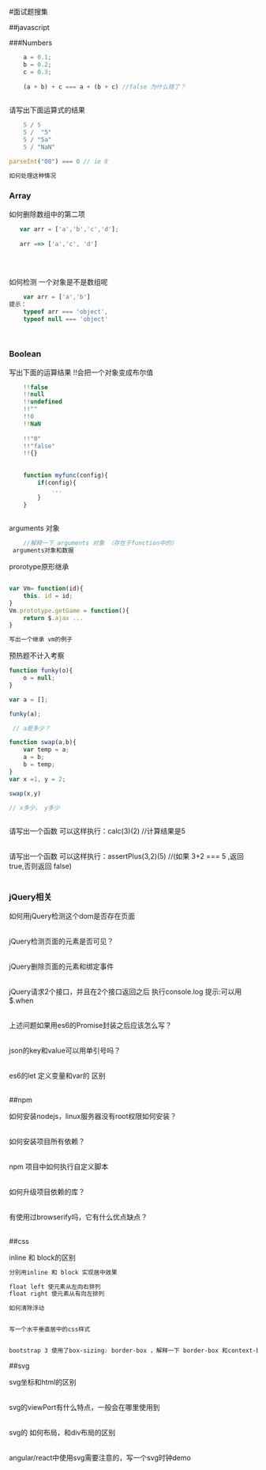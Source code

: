 #面试题搜集

##javascript

###Numbers

```javascript
    a = 0.1; 
    b = 0.2; 
    c = 0.3;
    
    (a + b) + c === a + (b + c) //false 为什么错了？
 
```

请写出下面运算式的结果

```javascript
    5 / 5
    5 /  "5"
    5 / "5a"
    5 / "NaN"

```

```javascript
parseInt("08") === 0 // ie 8

如何处理这种情况

```


### Array

如何删除数组中的第二项 

```javascript
   var arr = ['a','b','c','d'];
   
   arr ==> ['a','c', 'd']
   
 
   
```

如何检测 一个对象是不是数组呢
```javascript
    var arr = ['a','b']
提示：
    typeof arr === 'object',
    typeof null === 'object'
    
 
```


### Boolean
写出下面的运算结果
!!会把一个对象变成布尔值
```javascript
    !!false
    !!null 
    !!undefined 
    !!"" 
    !!0
    !!NaN
 
    !!"0"  
    !!"false" 
    !!{} 
 
 
    function myfunc(config){
        if(config){
            ...
        }
    }
    
```

arguments 对象

```javascript
    //解释一下 arguments 对象 （存在于function中的）
 arguments对象和数据

```



prorotype原形继承 
```javascript

var Vm= function(id){
    this. id = id;
}
Vm.prototype.getGame = function(){
    return $.ajax ...
}

写出一个继承 vm的例子

```
 
预热题不计入考察

```javascript
function funky(o){ 
    o = null; 
}

var a = []; 

funky(a);

 // a是多少？

```

```javascript
function swap(a,b){
    var temp = a;
    a = b; 
    b = temp; 
}
var x =1, y = 2;

swap(x,y)

// x多少， y多少
 
```

请写出一个函数 可以这样执行：calc(3)(2) //计算结果是5
 <br><br>

请写出一个函数 可以这样执行：assertPlus(3,2)(5) //(如果 3+2 === 5 ,返回 true,否则返回 false)
 <br><br>
 
### jQuery相关

如何用jQuery检测这个dom是否存在页面
<br><br>

jQuery检测页面的元素是否可见？
<br><br>

jQuery删除页面的元素和绑定事件
<br><br>

jQuery请求2个接口，并且在2个接口返回之后 执行console.log
   提示:可以用$.when
<br><br>

上述问题如果用es6的Promise封装之后应该怎么写？
<br><br>

json的key和value可以用单引号吗？
<br><br>

es6的let 定义变量和var的 区别
<br><br>


##npm

如何安装nodejs，linux服务器没有root权限如何安装？
<br><br>

如何安装项目所有依赖？
<br><br>

npm 项目中如何执行自定义脚本
<br><br>

如何升级项目依赖的库？
<br><br>

有使用过browserify吗，它有什么优点缺点？
<br><br>

##css

inline 和 block的区别
```css
分别用inline 和 block 实现居中效果

float left 使元素从左向右排列
float right 使元素从有向左排列

如何清除浮动


写一个水平垂直居中的css样式


bootstrap 3 使用了box-sizing: border-box ，解释一下 border-box 和context-box区别
```

##svg

svg坐标和html的区别
<br><br>

svg的viewPort有什么特点，一般会在哪里使用到
<br><br>

svg的 <g>如何布局，和div布局的区别
<br><br>

angular/react中使用svg需要注意的，写一个svg时钟demo
<br><br>








 
 
